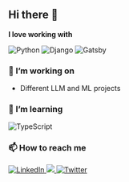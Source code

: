 ## Hi there 👋


**I love working with**

<div display="flex">
  <img src="https://img.shields.io/badge/python-%2320232a.svg?style=for-the-badge&logo=python&logoColor=%2361DAFB" alt="Python"/>
  <img src="https://img.shields.io/badge/django-%23007ACC.svg?style=for-the-badge&logo=django&logoColor=white" alt="Django"/>
  <img src="https://img.shields.io/badge/react-%23663399.svg?style=for-the-badge&logo=gatsby&logoColor=white" alt="Gatsby"/>
</div>

### 🔭 I’m working on

- Different LLM and ML projects

### 🌱 I’m learning

<div display="flex">
  <img src="https://img.shields.io/badge/hyperledger-2F3134?style=for-the-badge&logo=Typescript&logoColor=white" alt="TypeScript"/>
  
</div>

### 📫 How to reach me

<div display="flex">
  <a href="https://www.linkedin.com/in/walid-ajbar-84b1972b3/">
    <img src="https://img.shields.io/badge/linkedin-%230077B5.svg?style=for-the-badge&logo=linkedin&logoColor=white" alt="LinkedIn"/>
  </a>
  <a href="mailto:waid.ajbar@student-cs.fr?subject=Hello%20there">
    <img src="https://img.shields.io/badge/Send me a mail-%231DA1F2.svg?style=for-the-badge&logo=Mail&logoColor=white"/>
  </a>
  <a href="https://x.com/ajbar_walid">
    <img src="https://img.shields.io/badge/X-%231DA1F2.svg?style=for-the-badge&logo=Twitter&logoColor=black" alt="Twitter"/>
  </a>
</div>



<!--
**widodu77/widodu77** is a ✨ _special_ ✨ repository because its `README.md` (this file) appears on your GitHub profile.

Here are some ideas to get you started:

- 🔭 I’m currently working on ...
- 🌱 I’m currently learning ...
- 👯 I’m looking to collaborate on ...
- 🤔 I’m looking for help with ...
- 💬 Ask me about ...
- 📫 How to reach me: ...
- 😄 Pronouns: ...
- ⚡ Fun fact: ...
-->
